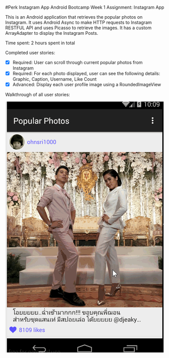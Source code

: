 #Perk Instagram App
Android Bootcamp Week 1 Assignment: Instagram App

This is an Android application that retrieves the popular photos on Instagram. It uses Android Async to make HTTP requests to Instagram RESTFUL API and uses Picasso to retrieve the images. It has a custom ArrayAdapter to display the Instagram Posts.

Time spent: 2 hours spent in total

Completed user stories:

 * [x] Required: User can scroll through current popular photos from Instagram
 * [x] Required: For each photo displayed, user can see the following details: Graphic, Caption, Username, Like Count
 * [x] Advanced: Display each user profile image using a RoundedImageView
 
Walkthrough of all user stories:

![](perk_instagram_app_with_optional.gif)
